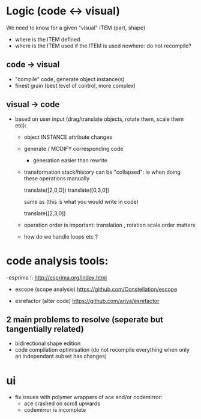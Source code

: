 
Logic (code <-> visual)
=======================

We need to know for a given "visual" ITEM (part, shape)
- where is the ITEM  defined
- where is the ITEM used
if the ITEM is used nowhere: do not recompile? 


code -> visual
--------------
- "compile" code, generate object instance(s)
- finest grain (best level of control, more complex)

visual -> code
--------------
- based on user input (drag/translate objects, rotate them, scale them etc):
  * object INSTANCE attribute changes 
  * generate / MODIFY corresponding code
    * generation easier than rewrite
  * transformation stack/history can be "collapsed": ie when doing these operations manually
    
    translate([2,0,O])
    translate([0,3,0])
    
    same as (this is what you would write in code)
    
    translate([2,3,0])
  
  * operation order is important: translation , rotation scale order matters
  * how do we handle loops etc ? 

code analysis tools:
====================
-esprima !:
 http://esprima.org/index.html

- escope (scope analysis)
  https://github.com/Constellation/escope

- esrefactor (alter code)
  https://github.com/ariya/esrefactor

2 main problems to resolve (seperate but tangentially related)
-------------------------
- bidirectional shape edition
- code compilation optimisation (do not recompile everything when
 only an independant subset has changes)


ui
=======================
- fix issues with polymer wrappers of ace and/or codemirror:
  - ace crashed on scroll upwards
  - codemirror is incomplete
